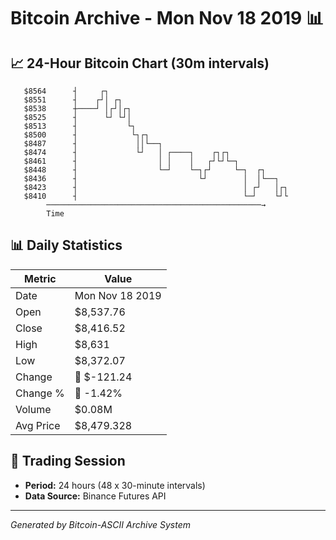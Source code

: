 # Bitcoin Archive - Mon Nov 18 2019 📊

## 📈 24-Hour Bitcoin Chart (30m intervals)

```
   $8564      ┤     ┌┐                                         
   $8551      ┤    ┌┘│ ┌┐                                      
   $8538      ┼────┘ │┌┘│┌┐                                    
   $8525      ┤      └┘ └┘│                                    
   $8513      ┤           └┐                                   
   $8500      ┤            └┐┌┐                                
   $8487      ┤             ││└──┐                             
   $8474      ┤             └┘   │ ┌────┐    ┌┐┌┐              
   $8461      ┤                  │ │    │   ┌┘└┘└─┐            
   $8448      ┤                  └─┘    └─┐┌┘     └─┐  ┌┐      
   $8436      ┤                           └┘        │  │└──┐   
   $8423      ┤                                     │ ┌┘   │┌┐ 
   $8410      ┤                                     └─┘    └┘└ 
        ────────────────────────────────────────────────→
        Time
```

## 📊 Daily Statistics

| Metric | Value |
|--------|-------|
| Date | Mon Nov 18 2019 |
| Open | $8,537.76 |
| Close | $8,416.52 |
| High | $8,631 |
| Low | $8,372.07 |
| Change | 🔴 $-121.24 |
| Change % | 🔴 -1.42% |
| Volume | $0.08M |
| Avg Price | $8,479.328 |

## 📅 Trading Session

- **Period:** 24 hours (48 x 30-minute intervals)
- **Data Source:** Binance Futures API

---
*Generated by Bitcoin-ASCII Archive System*
